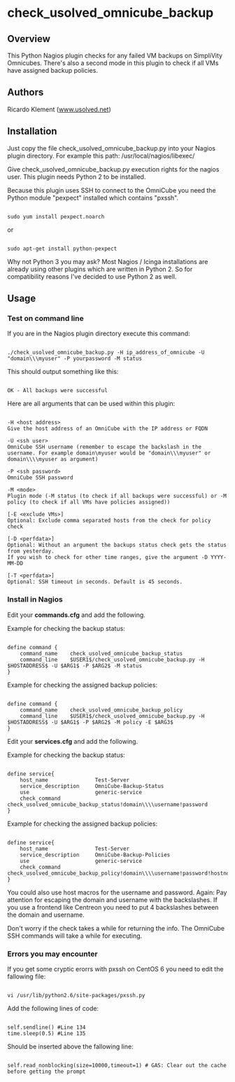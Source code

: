 # check_usolved_omnicube_backup

## Overview

This Python Nagios plugin checks for any failed VM backups on SimpliVity Omnicubes. 
There's also a second mode in this plugin to check if all VMs have assigned backup policies.

## Authors

Ricardo Klement (www.usolved.net)

## Installation

Just copy the file check_usolved_omnicube_backup.py into your Nagios plugin directory.
For example this path: /usr/local/nagios/libexec/

Give check_usolved_omnicube_backup.py execution rights for the nagios user.
This plugin needs Python 2 to be installed.

Because this plugin uses SSH to connect to the OmniCube you need the Python module "pexpect" installed which contains "pxssh".

<pre><code>
sudo yum install pexpect.noarch
</code></pre>
or
<pre><code>
sudo apt-get install python-pexpect
</code></pre>

Why not Python 3 you may ask?
Most Nagios / Icinga installations are already using other plugins which are written in Python 2.
So for compatibility reasons I've decided to use Python 2 as well.


## Usage

### Test on command line
If you are in the Nagios plugin directory execute this command:

<pre><code>
./check_usolved_omnicube_backup.py -H ip_address_of_omnicube -U "domain\\\myuser" -P yourpassword -M status
</code></pre>

This should output something like this:

<pre><code>
OK - All backups were successful
</code></pre>

Here are all arguments that can be used within this plugin:

<pre><code>
-H &lt;host address&gt;
Give the host address of an OmniCube with the IP address or FQDN

-U &lt;ssh user&gt;
OmniCube SSH username (remember to escape the backslash in the username. For example domain\myuser would be "domain\\\myuser" or domain\\\\myuser as argument)

-P &lt;ssh password&gt;
OmniCube SSH password

-M &lt;mode&gt;
Plugin mode (-M status (to check if all backups were successful) or -M policy (to check if all VMs have policies assigned))

[-E &lt;exclude VMs&gt;]
Optional: Exclude comma separated hosts from the check for policy check

[-D &lt;perfdata&gt;]
Optional: Without an argument the backups status check gets the status from yesterday.
If you wish to check for other time ranges, give the argument -D YYYY-MM-DD

[-T &lt;perfdata&gt;]
Optional: SSH timeout in seconds. Default is 45 seconds.
</code></pre>

### Install in Nagios

Edit your **commands.cfg** and add the following.

Example for checking the backup status:

<pre><code>
define command {
    command_name    check_usolved_omnicube_backup_status
    command_line    $USER1$/check_usolved_omnicube_backup.py -H $HOSTADDRESS$ -U $ARG1$ -P $ARG2$ -M status
}
</code></pre>

Example for checking the assigned backup policies:

<pre><code>
define command {
    command_name    check_usolved_omnicube_backup_policy
    command_line    $USER1$/check_usolved_omnicube_backup.py -H $HOSTADDRESS$ -U $ARG1$ -P $ARG2$ -M policy -E $ARG3$
}
</code></pre>

Edit your **services.cfg** and add the following.

Example for checking the backup status:

<pre><code>
define service{
	host_name				Test-Server
	service_description		OmniCube-Backup-Status
	use						generic-service
	check_command			check_usolved_omnicube_backup_status!domain\\\\username!password
}
</code></pre>

Example for checking the assigned backup policies:

<pre><code>
define service{
	host_name				Test-Server
	service_description		OmniCube-Backup-Policies
	use						generic-service
	check_command			check_usolved_omnicube_backup_policy!domain\\\\username!password!hostnotwant1,hostnotwant2
}
</code></pre>

You could also use host macros for the username and password.
Again: Pay attention for escaping the domain and username with the backslashes.
If you use a frontend like Centreon you need to put 4 backslashes between the domain and username.

Don't worry if the check takes a while for returning the info. The OmniCube SSH commands will take a while for executing.


### Errors you may encounter

If you get some cryptic erorrs with pxssh on CentOS 6 you need to edit the fallowing file:

<pre><code>
vi /usr/lib/python2.6/site-packages/pxssh.py
</code></pre>


Add the following lines of code:

<pre><code>
self.sendline() #Line 134
time.sleep(0.5) #Line 135
</code></pre>


Should be inserted  above the fallowing line:

<pre><code>
self.read_nonblocking(size=10000,timeout=1) # GAS: Clear out the cache before getting the prompt
</code></pre>
